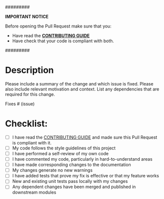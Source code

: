 #########

**IMPORTANT NOTICE**

Before opening the Pull Request make sure that you:

- Have read the **[CONTRIBUTING GUIDE](https://coronawhy.github.io/task-ties/contributing.html)**
- Have check that your code is compliant with both.


#########

# Description

Please include a summary of the change and which issue is fixed.
Please also include relevant motivation and context.
List any dependencies that are required for this change.

Fixes # (issue)


# Checklist:

- [ ] I have read the [CONTRIBUTING GUIDE](https://coronawhy.github.io/task-ties/contributing.html) and made sure this Pull Request is compliant with it.
- [ ] My code follows the style guidelines of this project
- [ ] I have performed a self-review of my own code
- [ ] I have commented my code, particularly in hard-to-understand areas
- [ ] I have made corresponding changes to the documentation
- [ ] My changes generate no new warnings
- [ ] I have added tests that prove my fix is effective or that my feature works
- [ ] New and existing unit tests pass locally with my changes
- [ ] Any dependent changes have been merged and published in downstream modules
